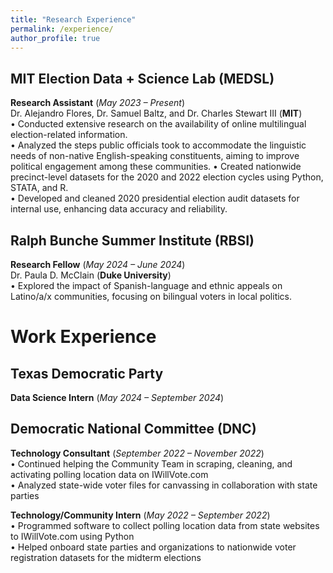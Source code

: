 ```yaml
---
title: "Research Experience"
permalink: /experience/
author_profile: true
---
```

MIT Election Data + Science Lab (MEDSL) 
--
**Research Assistant** (*May 2023 – Present*)<br>
Dr. Alejandro Flores, Dr. Samuel Baltz, and Dr. Charles Stewart III (**MIT**)<br>
• Conducted extensive research on the availability of online multilingual election-related information.<br>
• Analyzed the steps public officials took to accommodate the linguistic needs of non-native English-speaking constituents, aiming to improve political engagement among these communities.
• Created nationwide precinct-level datasets for the 2020 and 2022 election cycles using Python, STATA, and R.<br>
• Developed and cleaned 2020 presidential election audit datasets for internal use, enhancing data accuracy and reliability.<br>

Ralph Bunche Summer Institute (RBSI) 
--
**Research Fellow** (*May 2024 – June 2024*)<br>
Dr. Paula D. McClain (**Duke University**)<br>
• Explored the impact of Spanish-language and ethnic appeals on Latino/a/x communities, focusing on bilingual voters in local politics. <br>

Work Experience
===

Texas Democratic Party<br>
--
**Data Science Intern** (*May 2024 – September 2024*)<br>

Democratic National Committee (DNC)
--
**Technology Consultant** (*September 2022 – November 2022*)<br>
• Continued helping the Community Team in scraping, cleaning, and activating polling location data on IWillVote.com<br>
• Analyzed state-wide voter files for canvassing in collaboration with state parties<br>

**Technology/Community Intern** (*May 2022 – September 2022*)<br>
• Programmed software to collect polling location data from state websites to IWillVote.com using Python<br>
• Helped onboard state parties and organizations to nationwide voter registration datasets for the midterm elections
